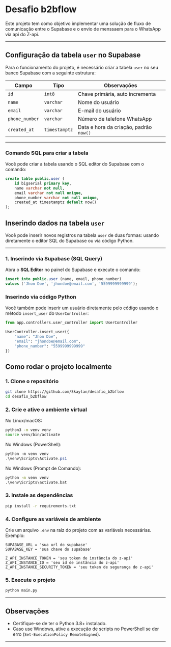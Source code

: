 # Desafio b2bflow

Este projeto tem como objetivo implementar uma solução de fluxo de comunicação entre o Supabase e o envio de menssaem para o WhatsApp via api do Z-api.

---

## Configuração da tabela `user` no Supabase

Para o funcionamento do projeto, é necessário criar a tabela `user` no seu banco Supabase com a seguinte estrutura:

| Campo         | Tipo         | Observações                      |
|---------------|--------------|---------------------------------|
| `id`          | `int8`       | Chave primária, auto incrementa |
| `name`        | `varchar`    | Nome do usuário                 |
| `email`       | `varchar`    | E-mail do usuário               |
| `phone_number` | `varchar`   | Número de telefone WhatsApp              |
| `created_at`  | `timestamptz`| Data e hora da criação, padrão `now()` |

---

### Comando SQL para criar a tabela

Você pode criar a tabela usando o SQL editor do Supabase com o comando:

```sql
create table public.user (
    id bigserial primary key,
    name varchar not null,
    email varchar not null unique,
    phone_number varchar not null unique,
    created_at timestamptz default now()
);
```

## Inserindo dados na tabela `user`

Você pode inserir novos registros na tabela `user` de duas formas:
usando diretamente o editor SQL do Supabase ou via código Python.

---

### 1. Inserindo via Supabase (SQL Query)

Abra o **SQL Editor** no painel do Supabase e execute o comando:

```sql
insert into public.user (name, email, phone_number)
values ('Jhon Doe', 'jhondoe@email.com', '5599999999999');
```

### Inserindo via código Python

Você também pode inserir um usuário diretamente pelo código usando o método `insert_user` do `UserController`:

```python
from app.controllers.user_controller import UserController

UserController.insert_user({
    "name": "Jhon Doe",
    "email": "jhondoe@email.com",
    "phone_number": "5599999999999"
})
```

## Como rodar o projeto localmente

### 1. Clone o repositório

```bash
git clone https://github.com/Skaylan/desafio_b2bflow
cd desafio_b2bflow
```

### 2. Crie e ative o ambiente virtual

No Linux/macOS:
```bash
python3 -m venv venv
source venv/bin/activate
```

No Windows (PowerShell):
```powershell
python -m venv venv
.\venv\Scripts\Activate.ps1
```

No Windows (Prompt de Comando):
```cmd
python -m venv venv
.\venv\Scripts\activate.bat
```

### 3. Instale as dependências

```bash
pip install -r requirements.txt
```

### 4. Configure as variáveis de ambiente

Crie um arquivo `.env` na raiz do projeto com as variáveis necessárias.
Exemplo:

```
SUPABASE_URL = 'sua url do supabase'
SUPABASE_KEY = 'sua chave do supabase'

Z_API_INSTANCE_TOKEN = 'seu token de instância do z-api'
Z_API_INSTANCE_ID = 'seu id de instância do z-api'
Z_API_INSTANCE_SECURITY_TOKEN = 'seu token de segurança do z-api'
```

### 5. Execute o projeto

```bash
python main.py
```

---

## Observações

- Certifique-se de ter o Python 3.8+ instalado.
- Caso use Windows, ative a execução de scripts no PowerShell se der erro (`Set-ExecutionPolicy RemoteSigned`).

---
